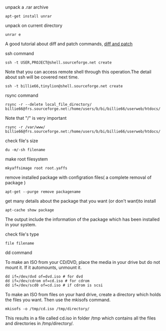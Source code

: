 unpack a .rar archive 

    apt-get install unrar

unpack on current directory

    unrar e

A good tutorial about diff and patch commands, [diff and patch][1]

ssh command

    ssh -t USER,PROJECT@shell.sourceforge.net create

Note that you can access remote shell through this operation.The detail about 
ssh will be covered next time.

    ssh -t billie66,tinylion@shell.sourceforge.net create

rsync command

    rsync -r --delete local_file_directory/ billie66@frs.sourceforge.net:/home/users/b/bi/billie66/userweb/htdocs/

Note that "/" is very important

    rsync -r /var/www/ billie66@frs.sourceforge.net:/home/users/b/bi/billie66/userweb/htdocs/

check file's size

    du -m/-sh filename

make root filesystem

    mkyaffsimage root root.yaffs

remove installed package with configration files( a complete removal of package )

    apt-get --purge remove packagename

get many details about the package that you want (or don't want)to install

    apt-cache show package

The output include the information of the package which has been installed in your system.

check file's type

    file filename

dd command

To make an ISO from your CD/DVD, place the media in your drive but do not
mount it. If it automounts, unmount it. 

    dd if=/dev/dvd of=dvd.iso # for dvd 
    dd if=/dev/cdrom of=cd.iso # for cdrom 
    dd if=/dev/scd0 of=cd.iso # if cdrom is scsi 

To make an ISO from files on your hard drive, create a directory which holds
the files you want. Then use the mkisofs command. 

    mkisofs -o /tmp/cd.iso /tmp/directory/ 

This results in a file called cd.iso in folder /tmp which contains all the
files and directories in /tmp/directory/. 

[1]: http://www.linuxtutorialblog.com/post/introduction-using-diff-and-patch-tutorial



